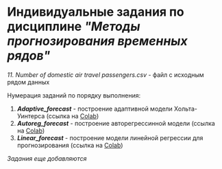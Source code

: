 #  Индивидуальные задания по дисциплине *"Методы прогнозирования временных рядов"*

*11. Number of domestic air travel passengers.csv* - файл с исходным рядом данных 

Нумерация заданий по порядку выполнения:

1) ***Adaptive_forecast*** - построение адаптивной модели Хольта-Уинтерса
   (ссылка на [Colab](https://colab.research.google.com/drive/1sRNj6n5-WrdQSM6FBHUJEUbca6ISQ602?usp=sharing))
2) ***Autoreg_forecast*** - построение авторегрессинной модели
   (ссылка на [Colab](https://colab.research.google.com/drive/17QSGkA97tARMxlPLlBpLnmazOJdjL74x?usp=sharing))
3) ***Linear_forecast*** - построение модели линейной регрессии для прогнозирования
   (ссылка на [Colab](https://colab.research.google.com/drive/15WpjRf8kwiGLmNOedqdrVfugYC3Aa_s0?usp=sharing))

*Задания еще добавляются*
